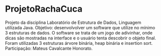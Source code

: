 # ProjetoRachaCuca
Projeto da disciplina Laboratório de Estrutura de Dados, Linguagem utilizada Java. Objetivo: desenvolvolver um software que utilize no mínimo 3 estruturas de dados. O software se trata de um jogo de adivinhar, onde dicas são mostradas na interface e o usuário tenta descobrir o objeto final. Foram utilizadas 3 estruturas árvore binária, heap binária e insertion sort.
Participação: Mateus Cavalcante Honorato.
